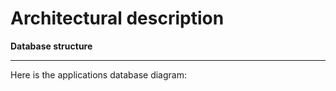 # Architectural description

**Database structure**

---

Here is the applications database diagram:



